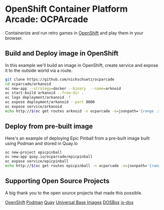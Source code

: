 # OpenShift Container Platform Arcade: OCPArcade

Containerize and run retro games in [OpenShift](https://www.openshift.com) and play them in your browser.

## Build and Deploy image in OpenShift

In this example we'll build an image in OpenShift, create service and expose it to the outside world via a route.

```bash
git clone https://github.com/nickschuetz/ocparcade
cd ocparcade/arkanoid
oc new-app --strategy=docker --binary  --name=arknoid
oc start-build arkanoid --from-dir .
oc logs deployment/arkanoid -f
oc expose deployment/arkanoid --port 8080
oc expose service/arkanoid
echo http://$(oc get routes arknoid -n ocparcade -o=jsonpath='{range .spec}{.host}{"\n"}{end}')
```

## Deploy from pre-built image

Here's an example of deploying Epic Pinball from a pre-built image built using Podman and stored in Quay.io

```bash
oc new-project epicpinball
oc new-app quay.io/ocparcade/epicpinball
oc expose service/epicpinball
echo http://$(oc get routes epicpinball -n ocparcade -o=jsonpath='{range .spec}{.host}{"\n"}{end}')
```

## Supporting Open Source Projects

A big thank you to the open source projects that made this possible.

[OpenShift](https://github.com/openshift/)
[Podman](https://podman.io/)
[Quay](https://www.projectquay.io/)
[Universal Base Images](https://access.redhat.com/articles/4238681)
[DOSBox](https://www.dosbox.com/)
[js-dos](https://js-dos.com/)
